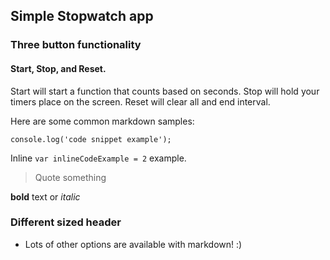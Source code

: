 ## Simple Stopwatch app

### Three button functionality

#### Start, Stop, and Reset.
Start will start a function that counts based on seconds. Stop will hold your timers place on the screen. Reset will clear all and end interval. 

Here are some common markdown samples:

```
console.log('code snippet example');
```

Inline `var inlineCodeExample = 2` example.

> Quote something

**bold** text or _italic_

### Different sized header

- Lots of other options are available with markdown! :) 
